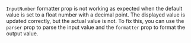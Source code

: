 `InputNumber` formatter prop is not working as expected when the default value is set to a float number with a decimal point. The displayed value is updated correctly, but the actual value is not. To fix this, you can use the `parser` prop to parse the input value and the `formatter` prop to format the output value.
